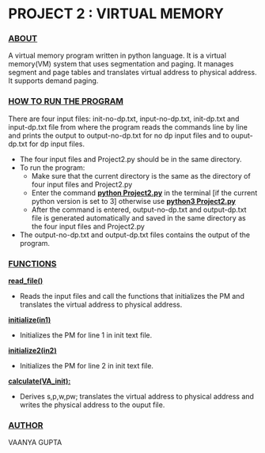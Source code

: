 # PROJECT 2 : VIRTUAL MEMORY

### **<ins>ABOUT</ins>**
A virtual memory program written in python language. It is a virtual memory(VM) system that uses segmentation and paging. It manages segment and page tables and translates virtual address to physical address. It supports demand paging. 

### **<ins>HOW TO RUN THE PROGRAM</ins>**
There are four input files: init-no-dp.txt, input-no-dp.txt, init-dp.txt and input-dp.txt file from where the program reads the commands line by line and prints the output to output-no-dp.txt for no dp input files and to ouput-dp.txt for dp input files. </br>
- The four input files and Project2.py should be in the same directory. </br>
- To run the program: </br>
    - Make sure that the current directory is the same as the directory of four input files and Project2.py</br>
    - Enter the command **<ins>python Project2.py</ins>** in the terminal [if the current python version is set to 3] otherwise use **<ins>python3 Project2.py</ins>**</br>
    - After the command is entered, output-no-dp.txt and output-dp.txt file is generated automatically and saved in the same directory as the four input files and Project2.py</br>
- The output-no-dp.txt and output-dp.txt files contains the output of the program.

### **<ins>FUNCTIONS</ins>**

**<ins>read_file()</ins>**
- Reads the input files and call the functions that initializes the PM and translates the virtual address to physical address.

**<ins>initialize(in1)</ins>**
- Initializes the PM for line 1 in init text file.

**<ins>initialize2(in2)</ins>**
- Initializes the PM for line 2 in init text file.

**<ins>calculate(VA_init):</ins>**
- Derives s,p,w,pw; translates the virtual address to physical address and writes the physical address to the ouput file.  

### **<ins>AUTHOR</ins>**
VAANYA GUPTA
